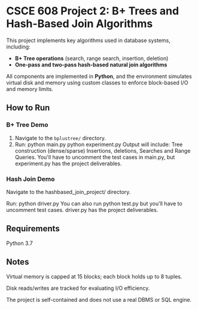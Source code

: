 # CSCE 608 Project 2: B+ Trees and Hash-Based Join Algorithms

This project implements key algorithms used in database systems, including:
- **B+ Tree operations** (search, range search, insertion, deletion)
- **One-pass and two-pass hash-based natural join algorithms**

All components are implemented in **Python**, and the environment simulates virtual disk and memory using custom classes to enforce block-based I/O and memory limits.

## How to Run
### B+ Tree Demo
1. Navigate to the `bplustree/` directory.
2. Run:
   python main.py
   python experiment.py
Output will include: Tree construction (dense/sparse) Insertions, deletions, Searches and Range Queries.
You'll have to uncomment the test cases in main.py, but experiment.py has the project deliverables.

### Hash Join Demo
Navigate to the hashbased_join_project/ directory.

Run:
  python driver.py
You can also run python test.py but you'll have to uncomment test cases. driver.py has the project deliverables.

## Requirements
Python 3.7

## Notes
Virtual memory is capped at 15 blocks; each block holds up to 8 tuples.

Disk reads/writes are tracked for evaluating I/O efficiency.

The project is self-contained and does not use a real DBMS or SQL engine.
